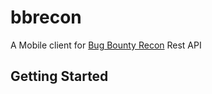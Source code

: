 # bbrecon

A Mobile client for [Bug Bounty Recon](https://github.com/serain/bbrecon) Rest API

## Getting Started

